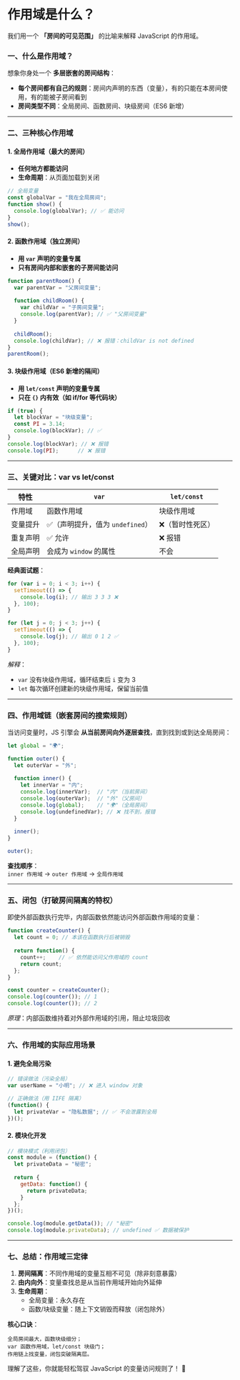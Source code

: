 # 作用域是什么？

我们用一个 **「房间的可见范围」** 的比喻来解释 JavaScript 的作用域。

### 一、**什么是作用域？**
想象你身处一个 **多层嵌套的房间结构**：
- **每个房间都有自己的规则**：房间内声明的东西（变量），有的只能在本房间使用，有的能被子房间看到
- **房间类型不同**：全局房间、函数房间、块级房间（ES6 新增）

---

### 二、**三种核心作用域**
#### 1. **全局作用域（最大的房间）**
- **任何地方都能访问**
- **生命周期**：从页面加载到关闭
```javascript
// 全局变量
const globalVar = "我在全局房间";
function show() {
  console.log(globalVar); // ✅ 能访问
}
show();
```

#### 2. **函数作用域（独立房间）**
- **用 `var` 声明的变量专属**
- **只有房间内部和嵌套的子房间能访问**
```javascript
function parentRoom() {
  var parentVar = "父房间变量";
  
  function childRoom() {
    var childVar = "子房间变量";
    console.log(parentVar); // ✅ "父房间变量"
  }
  
  childRoom();
  console.log(childVar); // ❌ 报错：childVar is not defined
}
parentRoom();
```

#### 3. **块级作用域（ES6 新增的隔间）**
- **用 `let/const` 声明的变量专属**
- **只在 `{}` 内有效（如 if/for 等代码块）**
```javascript
if (true) {
  let blockVar = "块级变量";
  const PI = 3.14;
  console.log(blockVar); // ✅
}
console.log(blockVar); // ❌ 报错
console.log(PI);      // ❌ 报错
```

---

### 三、**关键对比：var vs let/const**
| 特性               | `var`                  | `let/const`            |
|--------------------|-----------------------|-----------------------|
| 作用域             | 函数作用域            | 块级作用域            |
| 变量提升           | ✅（声明提升，值为 `undefined`） | ❌（暂时性死区）      |
| 重复声明           | ✅ 允许                | ❌ 报错               |
| 全局声明           | 会成为 `window` 的属性 | 不会                  |

**经典面试题**：
```javascript
for (var i = 0; i < 3; i++) {
  setTimeout(() => {
    console.log(i); // 输出 3 3 3 ❌
  }, 100);
}

for (let j = 0; j < 3; j++) {
  setTimeout(() => {
    console.log(j); // 输出 0 1 2 ✅
  }, 100);
}
```
*解释*：  
- `var` 没有块级作用域，循环结束后 `i` 变为 3  
- `let` 每次循环创建新的块级作用域，保留当前值  

---

### 四、**作用域链（嵌套房间的搜索规则）**
当访问变量时，JS 引擎会 **从当前房间向外逐层查找**，直到找到或到达全局房间：
```javascript
let global = "🌍";

function outer() {
  let outerVar = "外";
  
  function inner() {
    let innerVar = "内";
    console.log(innerVar);  // "内"（当前房间）
    console.log(outerVar);  // "外"（父房间）
    console.log(global);    // "🌍"（全局房间）
    console.log(undefinedVar); // ❌ 找不到，报错
  }
  
  inner();
}

outer();
```
**查找顺序**：  
`inner 作用域` → `outer 作用域` → `全局作用域`

---

### 五、**闭包（打破房间隔离的特权）**
即使外部函数执行完毕，内部函数依然能访问外部函数作用域的变量：
```javascript
function createCounter() {
  let count = 0; // 本该在函数执行后被销毁
  
  return function() {
    count++;    // ✅ 依然能访问父作用域的 count
    return count;
  };
}

const counter = createCounter();
console.log(counter()); // 1
console.log(counter()); // 2
```
*原理*：内部函数维持着对外部作用域的引用，阻止垃圾回收

---

### 六、**作用域的实际应用场景**
#### 1. **避免全局污染**
```javascript
// 错误做法（污染全局）
var userName = "小明"; // ❌ 进入 window 对象

// 正确做法（用 IIFE 隔离）
(function() {
  let privateVar = "隐私数据"; // ✅ 不会泄露到全局
})();
```

#### 2. **模块化开发**
```javascript
// 模块模式（利用闭包）
const module = (function() {
  let privateData = "秘密";
  
  return {
    getData: function() {
      return privateData;
    }
  };
})();

console.log(module.getData()); // "秘密"
console.log(module.privateData); // undefined ✅ 数据被保护
```

---

### 七、**总结：作用域三定律**
1. **房间隔离**：不同作用域的变量互相不可见（除非刻意暴露）
2. **由内向外**：变量查找总是从当前作用域开始向外延伸
3. **生命周期**：  
   - 全局变量：永久存在  
   - 函数/块级变量：随上下文销毁而释放（闭包除外）

**核心口诀**：
```
全局房间最大，函数块级细分；
var 函数作用域，let/const 块级门；
作用链上找变量，闭包突破隔离层。
```

理解了这些，你就能轻松驾驭 JavaScript 的变量访问规则了！ 🚀